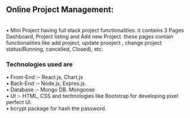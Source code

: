 <h2>Online Project Management:</h2><br>
• Mini Project having full stack project functionalities. it contains 3 Pages Dashboard, Project listing and Add new Project. these pages contain functionalities like add project, update prooject , change project status(Running, cancelled, Closed), etc. <br>

<h3>Technologies used are </h3>
• Front-End :– React.js, Chart.js <br>
• Back-End :– Node.js, Expres.js. <br>
• Database :- Mongo DB. Mongoose <br>
• UI :- HTML, CSS and technologies like Bootstrap for developing pixel perfect
UI. <br>
• bcrypt package for hash the password.

